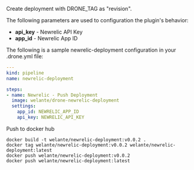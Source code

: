 Create deployment with DRONE_TAG as "revision".

The following parameters are used to configuration the plugin's behavior:

* **api_key** - Newrelic API Key
* **app_id** - Newrelic App ID

The following is a sample newrelic-deployment configuration in your 
.drone.yml file:

```yaml
---
kind: pipeline
name: newrelic-deployment

steps:
- name: Newrelic - Push Deployment
  image: welante/drone-newrelic-deployment
  settings:
    app_id: NEWRELIC_APP_ID
    api_key: NEWRELIC_API_KEY
```

Push to docker hub
```
docker build -t welante/newrelic-deployment:v0.0.2 .
docker tag welante/newrelic-deployment:v0.0.2 welante/newrelic-deployment:latest
docker push welante/newrelic-deployment:v0.0.2
docker push welante/newrelic-deployment:latest
```

